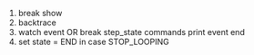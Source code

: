 1) break show
2) backtrace
3) watch event
    OR
   break step_state
   commands
   print event
   end
4) set state = END in case STOP_LOOPING
